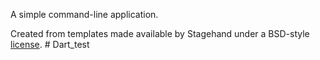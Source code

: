 A simple command-line application.

Created from templates made available by Stagehand under a BSD-style
[license](https://github.com/dart-lang/stagehand/blob/master/LICENSE).
#   D a r t _ t e s t  
 